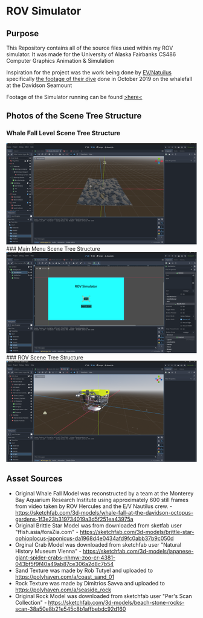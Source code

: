 # ROV Simulator

## Purpose
  This Repository contains all of the source files used within my ROV simulator. 
  It was made for the University of Alaska Fairbanks CS486 Computer Graphics Animation & Simulation

  Inspiration for the project was the work being done by [EV/Natuilus](https://nautiluslive.org/) specifically [the footage of their dive](https://www.youtube.com/watch?v=CZzQhiNQXxU) done in October 2019 on the whalefall at the Davidson Seamount

  Footage of the Simulator running can be found [>here<](https://www.youtube.com/watch?v=X8mR3FNYswM)
  
## Photos of the Scene Tree Structure
### Whale Fall Level Scene Tree Structure
<img src=https://github.com/AeJohnson13/CS486-ROV/blob/main/Screenshot%202024-12-09%20202459.png> 
### Main Menu Scene Tree Structure
<img src=https://github.com/AeJohnson13/CS486-ROV/blob/main/Screenshot%202024-12-09%20202513.png> 
### ROV Scene Tree Structure
<img src=https://github.com/AeJohnson13/CS486-ROV/blob/main/Screenshot%202024-12-09%20202536.png> 


## Asset Sources 
* Original Whale Fall Model was reconstructed by a team at the Monterey Bay Aquarium Research Institute using approximately 600 still frames from video taken by ROV Hercules and the E/V Nautilus crew. -<https://sketchfab.com/3d-models/whale-fall-at-the-davidson-octopus-gardens-1f3e23b319734019a3d5f251ea43975a> 
* Original Brittle Star Model was from downloaded from sketfab user "ffish.asia/foraZia.com" - <https://sketchfab.com/3d-models/brittle-star-ophioplocus-japonicus-da1968d4e0434afd9fc0abb37b9c050d> 
* Orginal Crab Model was downloaded from sketchfab user "Natural History Museum Vienna" - <https://sketchfab.com/3d-models/japanese-giant-spider-crabs-nhmw-zoo-cr-4381-043bf5f9f40a49ab87ce306a2d8c7b54> 
* Sand Texture was made by Rob Tutyel and uploaded to <https://polyhaven.com/a/coast_sand_01>
* Rock Texture was made by Dimitrios Savva and uploaded to <https://polyhaven.com/a/seaside_rock>
* Original Rock Model was downloaded from sketchfab user "Per's Scan Collection" - <https://sketchfab.com/3d-models/beach-stone-rocks-scan-38a50e8b21e545c8b1affbebdc92d160>
